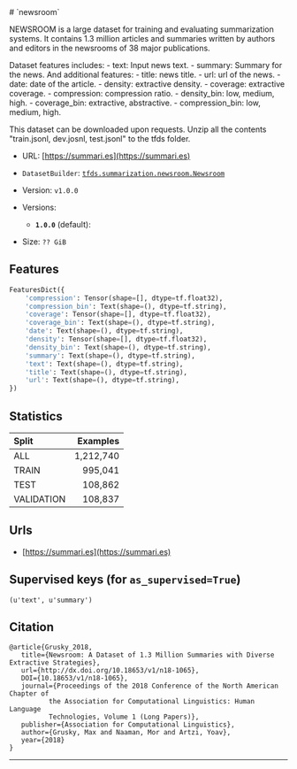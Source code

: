 <div itemscope itemtype="http://schema.org/Dataset">
  <div itemscope itemprop="includedInDataCatalog" itemtype="http://schema.org/DataCatalog">
    <meta itemprop="name" content="TensorFlow Datasets" />
  </div>
  <meta itemprop="name" content="newsroom" />
  <meta itemprop="description" content="&#10;NEWSROOM is a large dataset for training and evaluating summarization systems.&#10;It contains 1.3 million articles and summaries written by authors and&#10;editors in the newsrooms of 38 major publications.&#10;&#10;Dataset features includes:&#10;  - text: Input news text.&#10;  - summary: Summary for the news.&#10;And additional features:&#10;  - title: news title.&#10;  - url: url of the news.&#10;  - date: date of the article.&#10;  - density: extractive density.&#10;  - coverage: extractive coverage.&#10;  - compression: compression ratio.&#10;  - density_bin: low, medium, high.&#10;  - coverage_bin: extractive, abstractive.&#10;  - compression_bin: low, medium, high.&#10;&#10;This dataset can be downloaded upon requests. Unzip all the contents&#10;&quot;train.jsonl, dev.josnl, test.jsonl&quot; to the tfds folder.&#10;&#10;&#10;&#10;To use this dataset:&#10;&#10;```python&#10;import tensorflow_datasets as tfds&#10;&#10;ds = tfds.load('newsroom', split='train')&#10;for ex in ds.take(4):&#10;  print(ex)&#10;```&#10;&#10;See [the guide](https://www.tensorflow.org/datasets/overview) for more&#10;informations on [tensorflow_datasets](https://www.tensorflow.org/datasets).&#10;&#10;" />
  <meta itemprop="url" content="https://www.tensorflow.org/datasets/catalog/newsroom" />
  <meta itemprop="sameAs" content="https://summari.es" />
  <meta itemprop="citation" content="&#10;@article{Grusky_2018,&#10;   title={Newsroom: A Dataset of 1.3 Million Summaries with Diverse Extractive Strategies},&#10;   url={http://dx.doi.org/10.18653/v1/n18-1065},&#10;   DOI={10.18653/v1/n18-1065},&#10;   journal={Proceedings of the 2018 Conference of the North American Chapter of&#10;          the Association for Computational Linguistics: Human Language&#10;          Technologies, Volume 1 (Long Papers)},&#10;   publisher={Association for Computational Linguistics},&#10;   author={Grusky, Max and Naaman, Mor and Artzi, Yoav},&#10;   year={2018}&#10;}&#10;&#10;" />
</div>
# `newsroom`

NEWSROOM is a large dataset for training and evaluating summarization systems.
It contains 1.3 million articles and summaries written by authors and editors in
the newsrooms of 38 major publications.

Dataset features includes: - text: Input news text. - summary: Summary for the
news. And additional features: - title: news title. - url: url of the news. -
date: date of the article. - density: extractive density. - coverage: extractive
coverage. - compression: compression ratio. - density_bin: low, medium, high. -
coverage_bin: extractive, abstractive. - compression_bin: low, medium, high.

This dataset can be downloaded upon requests. Unzip all the contents
"train.jsonl, dev.josnl, test.jsonl" to the tfds folder.

*   URL: [https://summari.es](https://summari.es)
*   `DatasetBuilder`:
    [`tfds.summarization.newsroom.Newsroom`](https://github.com/tensorflow/datasets/tree/master/tensorflow_datasets/summarization/newsroom.py)
*   Version: `v1.0.0`
*   Versions:

    *   **`1.0.0`** (default):

*   Size: `?? GiB`

## Features
```python
FeaturesDict({
    'compression': Tensor(shape=[], dtype=tf.float32),
    'compression_bin': Text(shape=(), dtype=tf.string),
    'coverage': Tensor(shape=[], dtype=tf.float32),
    'coverage_bin': Text(shape=(), dtype=tf.string),
    'date': Text(shape=(), dtype=tf.string),
    'density': Tensor(shape=[], dtype=tf.float32),
    'density_bin': Text(shape=(), dtype=tf.string),
    'summary': Text(shape=(), dtype=tf.string),
    'text': Text(shape=(), dtype=tf.string),
    'title': Text(shape=(), dtype=tf.string),
    'url': Text(shape=(), dtype=tf.string),
})
```

## Statistics

Split      | Examples
:--------- | --------:
ALL        | 1,212,740
TRAIN      | 995,041
TEST       | 108,862
VALIDATION | 108,837

## Urls

*   [https://summari.es](https://summari.es)

## Supervised keys (for `as_supervised=True`)
`(u'text', u'summary')`

## Citation
```
@article{Grusky_2018,
   title={Newsroom: A Dataset of 1.3 Million Summaries with Diverse Extractive Strategies},
   url={http://dx.doi.org/10.18653/v1/n18-1065},
   DOI={10.18653/v1/n18-1065},
   journal={Proceedings of the 2018 Conference of the North American Chapter of
          the Association for Computational Linguistics: Human Language
          Technologies, Volume 1 (Long Papers)},
   publisher={Association for Computational Linguistics},
   author={Grusky, Max and Naaman, Mor and Artzi, Yoav},
   year={2018}
}
```

--------------------------------------------------------------------------------

